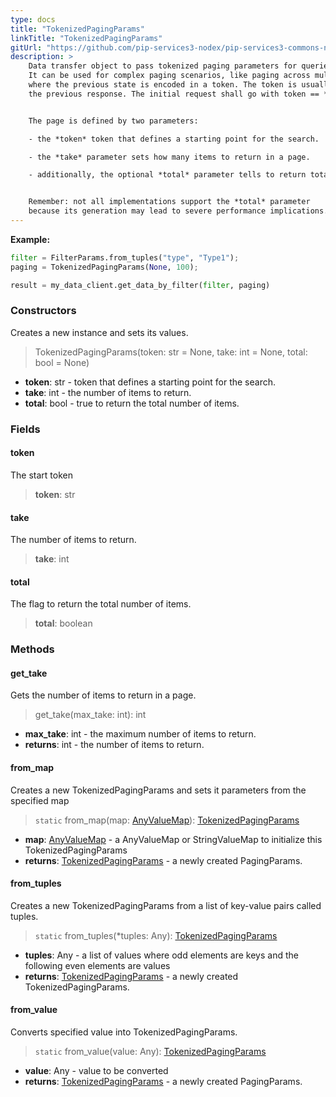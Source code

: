 ```yaml
---
type: docs
title: "TokenizedPagingParams"
linkTitle: "TokenizedPagingParams"
gitUrl: "https://github.com/pip-services3-nodex/pip-services3-commons-nodex"
description: > 
    Data transfer object to pass tokenized paging parameters for queries.
    It can be used for complex paging scenarios, like paging across multiple databases
    where the previous state is encoded in a token. The token is usually retrieved from
    the previous response. The initial request shall go with token == *None*


    The page is defined by two parameters:

    - the *token* token that defines a starting point for the search.

    - the *take* parameter sets how many items to return in a page.

    - additionally, the optional *total* parameter tells to return total number of items in the query.


    Remember: not all implementations support the *total* parameter
    because its generation may lead to severe performance implications.
---
```


**Example:**
```python
filter = FilterParams.from_tuples("type", "Type1");
paging = TokenizedPagingParams(None, 100);

result = my_data_client.get_data_by_filter(filter, paging)
```

### Constructors
Creates a new instance and sets its values.

> TokenizedPagingParams(token: str = None, take: int = None, total: bool = None)

- **token**: str - token that defines a starting point for the search.
- **take**: int - the number of items to return. 
- **total**: bool - true to return the total number of items.


### Fields

<span class="hide-title-link">

#### token
The start token
> **token**: str

#### take
The number of items to return.
> **take**: int

#### total
The flag to return the total number of items.
> **total**: boolean

</span>


### Methods

#### get_take
Gets the number of items to return in a page.

> get_take(max_take: int): int

- **max_take**: int - the maximum number of items to return.
- **returns**: int - the number of items to return.

#### from_map
Creates a new TokenizedPagingParams and sets it parameters from the specified map

> `static` from_map(map: [AnyValueMap](../any_value_map)): [TokenizedPagingParams]()

- **map**: [AnyValueMap](../any_value_map) - a AnyValueMap or StringValueMap to initialize this TokenizedPagingParams
- **returns**: [TokenizedPagingParams]() - a newly created PagingParams.


#### from_tuples
Creates a new TokenizedPagingParams from a list of key-value pairs called tuples.

> `static` from_tuples(*tuples: Any): [TokenizedPagingParams]()

- **tuples**: Any - a list of values where odd elements are keys and the following even elements are values
- **returns**: [TokenizedPagingParams]() - a newly created TokenizedPagingParams.


#### from_value
Converts specified value into TokenizedPagingParams.

> `static` from_value(value: Any): [TokenizedPagingParams]()

- **value**: Any - value to be converted
- **returns**: [TokenizedPagingParams]() - a newly created PagingParams.